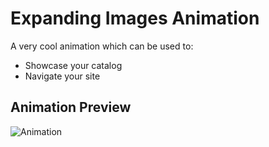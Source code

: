 # Expanding Images Animation

A very cool animation which can be used to:

- Showcase your catalog
- Navigate your site

## Animation Preview

![Animation](https://github.com/preetparmar/Website-Animations/blob/main/Expanding%20Images/Animation/Expanding-Photo-Animation.gif)
